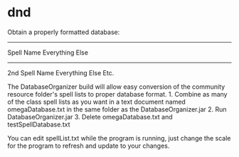 # dnd
Obtain a properly formatted database:

******
Spell Name
Everything Else
******
2nd Spell Name
Everything Else
Etc.

The DatabaseOrganizer build will allow easy conversion of the community resource folder's spell lists to proper database format.
	1. Combine as many of the class spell lists as you want in a text document named omegaDatabase.txt in the same folder as the DatabaseOrganizer.jar
	2. Run DatabaseOrganizer.jar
	3. Delete omegaDatabase.txt and testSpellDatabase.txt

You can edit spellList.txt while the program is running, just change the scale for the program to refresh and update to your changes.